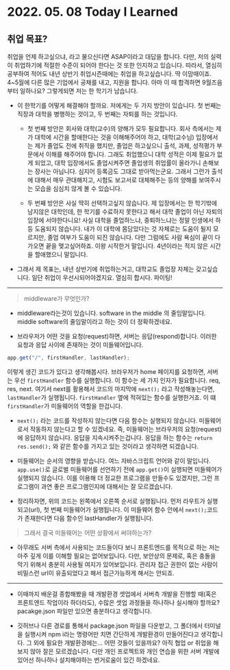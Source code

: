 # 2022. 05. 08 Today I Learned

## 취업 목표?

취업을 언제 하고싶으냐, 라고 물으신다면 ASAP이라고 대답을 합니다. 다만, 저의 실력이 취업하기에 적절한 수준이 되어야 한다는 것 또한 인지하고 있습니다. 따라서, 열심히 공부하여 적어도 내년 상반기 취업시즌때에는 취업을 하고싶습니다. 딱 이맘때이죠. 4~5월에 다른 많은 기업에서 공채를 내고, 지원을 합니다. 아마 이 때 합격하면 9월즈음부터 일하나요? 그렇게되면 저는 한 학기가 남습니다.

- 이 한학기를 어떻게 해결해야 할까요. 저에게는 두 가지 방안이 있습니다. 첫 번째는 직장과 대학을 병행하는 것이고, 두 번째는 자퇴를 하는 것입니다.

  - 첫 번째 방안은 회사와 대학(교수)의 양해가 모두 필요합니다. 회사 측에서는 제가 대학에 시간을 할애한다는 것을 이해해주어야 하고, 대학(교수님) 입장에서는 제가 졸업도 전에 취직을 했지만, 졸업은 하고싶으니 출석, 과제, 성적평가 부문에서 이해를 해주어야 합니다. 그래도 취업했으니 대학 성적은 이제 필요가 없게 되었고, 대학 입장에서도 졸업시켜주면 졸업생의 취업률이 올라가니 손해보는 장사는 아닙니다. 심지어 등록금도 그대로 받아먹는군요. 그래서 그런가 출석에 대해서 매우 관대해지고, 시험도 보고서로 대체해주는 등의 양해를 보여주시는 모습을 심심치 않게 볼 수 있습니다.

  - 두 번째 방안은 사실 딱히 선택하고싶지 않습니다. 제 입장에서는 한 학기밖에 남지않은 대학인데, 한 학기를 수료하지 못한다고 해서 대학 졸업이 아닌 자퇴의 입장에 서야한다니요! 사실 대학을 졸업하느냐, 중퇴하느냐는 정말 인생에서 하등 도움되지 않습니다. 내가 이 대학에 몸담았다는 것 자체로는 도움이 될지 모르지만, 졸업 여부가 도움이 되진 않습니다. 다만 그럼에도 사람 욕심이 끝이 다가오면 끝을 맺고싶어하죠. 이왕 시작한거 말입니다. 4년이라는 적지 않은 시간을 할애했으니 말입니다.

- 그래서 제 목표는, 내년 상반기에 취업하는거고, 대학교도 졸업장 자체는 갖고싶습니다. 일단 취업이 우선시되어야겠지요. 열심히 합시다. 파이팅!

---

> middleware가 무엇인가?

- middleware라는것이 있습니다. software in the middle 의 줄임말입니다. middle software의 줄임말이라고 하는 것이 더 정확하겠네요.

- 브라우저가 어떤 것을 요청(request)하면, 서버는 응답(respond)합니다. 이러한 요청과 응답 사이에 존재하는 것이 미들웨어입니다.

```js
app.get("/", firstHandler, lastHandler);
```

이렇게 생긴 코드가 있다고 생각해봅시다. 브라우저가 home 페이지를 요청하면, 서버는 우선 `firstHandler` 함수를 실행합니다. 이 함수는 세 가지 인자가 필요합니다. req, res, next. 여기서 next를 활용해서 코드의 마지막에 `next();` 라고 작성해놓는다면, `lastHandler`가 실행됩니다. `firstHandler` 옆에 적혀있는 함수를 실행한거죠. 이 떄 `firstHandler`가 미들웨어의 역할을 한겁니다.

- `next();` 라는 코드를 작성하지 않는다면 다음 함수는 실행되지 않습니다. 미들웨어로서 작동하지 않는다고 할 수 있겠네요. 즉, 미들웨어는 브라우저의 요청(request)에 응답하지 않습니다. 응답을 지속시켜주는겁니다. 응답을 하는 함수는 `return res.send();` 와 같은 함수를 가지고 있는 것이라고 생각하면 되겠습니다.

- 미들웨어는 순서의 영향을 받습니다. 여느 자바스크립트 언어와 같이 말입니다. `app.use()`로 글로벌 미들웨어를 선언하기 전에 `app.get()`이 실행되면 미들웨어가 실행되지 않습니다. 이를 이용해 더 정교한 프로그램을 만들수도 있겠지만, 그런 프로그램이 과연 좋은 프로그램인지에 대해서는 잘 모르겠습니다.

- 정리하자면, 위의 코드는 왼쪽에서 오른쪽 순서로 실행됩니다. 먼저 라우트가 실행되고(url), 첫 번째 미들웨어가 실행됩니다. 이 미들웨어 함수 안에서 `next();`코드가 존재한다면 다음 함수인 lastHandler가 실행됩니다.

> 그래서 결국 미들웨어는 어떤 상황에서 써야하는가?

- 아무래도 서버 측에서 사용되는 코드들이다 보니 프론트엔드를 목적으로 하는 저는 아주 깊게 이를 이해할 필요는 없어보입니다. 다만, 보안상의 문제로, 혹은 충돌을 막기 위해서 충분히 사용될 여지가 있어보입니다. 관리자 접근 권한이 없는 사람이 비밀스런 url이 유출되었다고 해서 접근가능하게 해서는 안되죠.

---

- 이때까지 배운걸 종합해봤을 때 개발환경 셋업에서 서버측 개발을 진행할 때(혹은 프론트엔드 작업이라 하더라도), 수많은 셋업 과정들을 하나하나 실시해야 할까요? pacakge.json 파일만 있으면 충분하다고 생각합니다.

- 깃허브나 다른 경로를 통해서 package.json 파일을 다운받고, 그 폴더에서 터미널을 실행시켜 npm i라는 명령어만 치면 간단하게 개발환경이 만들어진다고 생각합니다. 그 외에 필요한 개발환경에는... 어떤 것들이 있을까요? 아직 협업 or 취업을 해보지 않아 잘은 모르겠습니다. 다만 개인 프로젝트와 개인 연습을 위한 서버 개발에 있어선 하나하나 설치해야하는 번거로움이 있긴 하겠네요.
